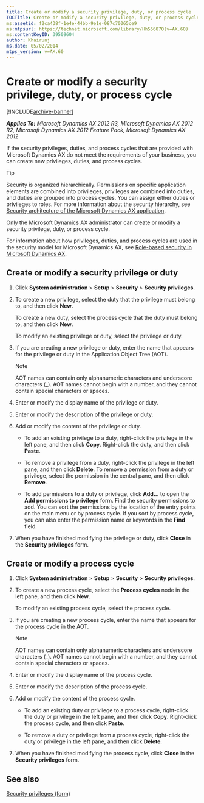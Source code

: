 ```yaml
---
title: Create or modify a security privilege, duty, or process cycle
TOCTitle: Create or modify a security privilege, duty, or process cycle
ms:assetid: f2ca438f-1e4e-44bb-9e1e-087c70065ce9
ms:mtpsurl: https://technet.microsoft.com/library/Hh556870(v=AX.60)
ms:contentKeyID: 39509604
author: Khairunj
ms.date: 05/02/2014
mtps_version: v=AX.60
---
```


# Create or modify a security privilege, duty, or process cycle 


[!INCLUDE[archive-banner](includes/archive-banner.md)]


_**Applies To:** Microsoft Dynamics AX 2012 R3, Microsoft Dynamics AX 2012 R2, Microsoft Dynamics AX 2012 Feature Pack, Microsoft Dynamics AX 2012_

If the security privileges, duties, and process cycles that are provided with Microsoft Dynamics AX do not meet the requirements of your business, you can create new privileges, duties, and process cycles.


> [!TIP]
> <P>Security is organized hierarchically. Permissions on specific application elements are combined into privileges, privileges are combined into duties, and duties are grouped into process cycles. You can assign either duties or privileges to roles. For more information about the security hierarchy, see <A href="security-architecture-of-the-microsoft-dynamics-ax-application.md">Security architecture of the Microsoft Dynamics AX application</A>.</P>



Only the Microsoft Dynamics AX administrator can create or modify a security privilege, duty, or process cycle.

For information about how privileges, duties, and process cycles are used in the security model for Microsoft Dynamics AX, see [Role-based security in Microsoft Dynamics AX](role-based-security-in-microsoft-dynamics-ax.md).

## Create or modify a security privilege or duty

1.  Click **System administration** \> **Setup** \> **Security** \> **Security privileges**.

2.  To create a new privilege, select the duty that the privilege must belong to, and then click **New**.
    
    To create a new duty, select the process cycle that the duty must belong to, and then click **New**.
    
    To modify an existing privilege or duty, select the privilege or duty.

3.  If you are creating a new privilege or duty, enter the name that appears for the privilege or duty in the Application Object Tree (AOT).
    

    > [!NOTE]
    > <P>AOT names can contain only alphanumeric characters and underscore characters (_). AOT names cannot begin with a number, and they cannot contain special characters or spaces.</P>



4.  Enter or modify the display name of the privilege or duty.

5.  Enter or modify the description of the privilege or duty.

6.  Add or modify the content of the privilege or duty.
    
      - To add an existing privilege to a duty, right-click the privilege in the left pane, and then click **Copy**. Right-click the duty, and then click **Paste**.
    
      - To remove a privilege from a duty, right-click the privilege in the left pane, and then click **Delete**. To remove a permission from a duty or privilege, select the permission in the central pane, and then click **Remove**.
    
      - To add permissions to a duty or privilege, click **Add...** to open the **Add permissions to privilege** form. Find the security permissions to add. You can sort the permissions by the location of the entry points on the main menu or by process cycle. If you sort by process cycle, you can also enter the permission name or keywords in the **Find** field.

7.  When you have finished modifying the privilege or duty, click **Close** in the **Security privileges** form.

## Create or modify a process cycle

1.  Click **System administration** \> **Setup** \> **Security** \> **Security privileges**.

2.  To create a new process cycle, select the **Process cycles** node in the left pane, and then click **New**.
    
    To modify an existing process cycle, select the process cycle.

3.  If you are creating a new process cycle, enter the name that appears for the process cycle in the AOT.
    

    > [!NOTE]
    > <P>AOT names can contain only alphanumeric characters and underscore characters (_). AOT names cannot begin with a number, and they cannot contain special characters or spaces.</P>



4.  Enter or modify the display name of the process cycle.

5.  Enter or modify the description of the process cycle.

6.  Add or modify the content of the process cycle.
    
      - To add an existing duty or privilege to a process cycle, right-click the duty or privilege in the left pane, and then click **Copy**. Right-click the process cycle, and then click **Paste**.
    
      - To remove a duty or privilege from a process cycle, right-click the duty or privilege in the left pane, and then click **Delete**.

7.  When you have finished modifying the process cycle, click **Close** in the **Security privileges** form.

## See also

[Security privileges (form)](https://technet.microsoft.com/library/hh209366\(v=ax.60\))

  


